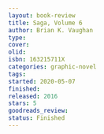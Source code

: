 ```yaml
--- 
layout: book-review 
title: Saga, Volume 6 
author: Brian K. Vaughan 
type: 
cover: 
olid:  
isbn: 163215711X
categories: graphic-novel
tags:  
started: 2020-05-07
finished: 
released: 2016
stars: 5
goodreads_review:  
status: Finished
---  
```

